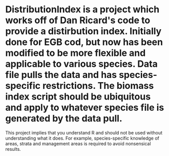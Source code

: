 # DistributionIndex is a project which works off of Dan Ricard's code to provide a distirbution index. Initially done for EGB cod, but now has been modified to be more flexible and applicable to various species. Data file pulls the data and has species-specific restrictions. The biomass index script should be ubiquitous and apply to whatever species file is generated by the data pull.

This project implies that you understand R and should not be used without understanding what it does. For example, species-specific knowledge of areas, strata and management areas is required to avoid nonsensical results.

